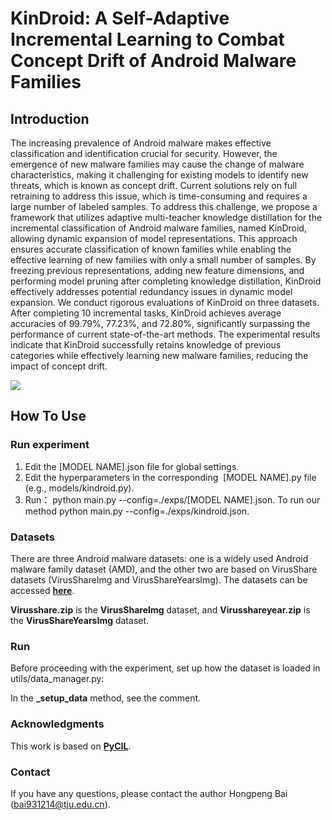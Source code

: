 # KinDroid: A Self-Adaptive Incremental Learning to Combat Concept Drift of Android Malware Families

## Introduction

The increasing prevalence of Android malware makes effective classification and identification crucial for security. However, the emergence of new malware families may cause the change of malware characteristics, making it challenging for existing models to identify new threats, which is known as concept drift. Current solutions rely on full retraining to address this issue, which is time-consuming and requires a large number of labeled samples. To address this challenge, we propose a framework that utilizes adaptive multi-teacher knowledge distillation for the incremental classification of Android malware families, named KinDroid, allowing dynamic expansion of model representations. This approach ensures accurate classification of known families while enabling the effective learning of new families with only a small number of samples. By freezing previous representations, adding new feature dimensions, and performing model pruning after completing knowledge distillation, KinDroid effectively addresses potential redundancy issues in dynamic model expansion. We conduct rigorous evaluations of KinDroid on three datasets. After completing 10 incremental tasks, KinDroid achieves average accuracies of 99.79%, 77.23%, and 72.80%, significantly surpassing the performance of current state-of-the-art methods. The experimental results indicate that KinDroid successfully retains knowledge of previous categories while effectively learning new malware families, reducing the impact of concept drift.

![](framwork.png)

## How To Use

### Run experiment


1. Edit the [MODEL NAME].json file for global settings.
2. Edit the hyperparameters in the corresponding  [MODEL NAME].py file (e.g., models/kindroid.py).
3. Run： python main.py --config=./exps/[MODEL NAME].json.  To run our method  python main.py --config=./exps/kindroid.json.


### Datasets

There are three Android malware datasets: one is a widely used Android malware family dataset (AMD), and the other two are based on VirusShare datasets (VirusShareImg and VirusShareYearsImg). The datasets can be accessed [**here**](https://drive.google.com/drive/folders/1zRYfso7YJlm8SooZtosUkVHpsZw5ICr_?usp=drive_link).


**Virusshare.zip** is the **VirusShareImg** dataset, and **Virusshareyear.zip** is the **VirusShareYearsImg** dataset.


### Run
Before proceeding with the experiment, set up how the dataset is loaded in utils/data_manager.py:

In the **_setup_data** method, see the comment.

### Acknowledgments
This work is based on [**PyCIL**](https://github.com/G-U-N/PyCIL).

### Contact
If you have any questions, please contact the author Hongpeng Bai (bai931214@tju.edu.cn).
